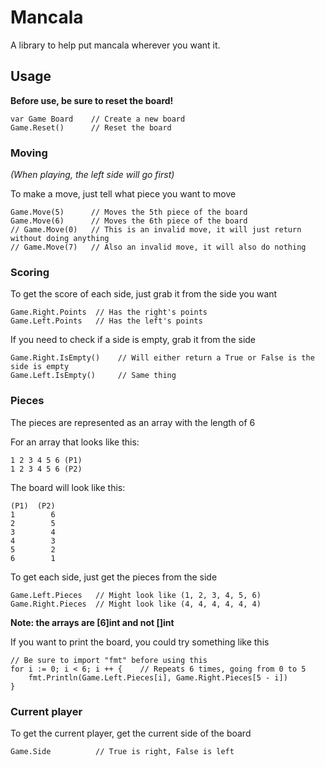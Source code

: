 # Mancala
A library to help put mancala wherever you want it.

## Usage
**Before use, be sure to reset the board!**

```
var Game Board    // Create a new board
Game.Reset()      // Reset the board
```

### Moving

*(When playing, the left side will go first)*

To make a move, just tell what piece you want to move

```
Game.Move(5)      // Moves the 5th piece of the board
Game.Move(6)      // Moves the 6th piece of the board
// Game.Move(0)   // This is an invalid move, it will just return without doing anything
// Game.Move(7)   // Also an invalid move, it will also do nothing
```

### Scoring

To get the score of each side, just grab it from the side you want

```
Game.Right.Points  // Has the right's points
Game.Left.Points   // Has the left's points
```

If you need to check if a side is empty, grab it from the side

```
Game.Right.IsEmpty()    // Will either return a True or False is the side is empty
Game.Left.IsEmpty()     // Same thing
```

### Pieces

The pieces are represented as an array with the length of 6

For an array that looks like this:

```
1 2 3 4 5 6 (P1)
1 2 3 4 5 6 (P2)
```

The board will look like this:

```
(P1)  (P2)
1        6
2        5
3        4
4        3
5        2
6        1
```

To get each side, just get the pieces from the side

```
Game.Left.Pieces   // Might look like (1, 2, 3, 4, 5, 6)
Game.Right.Pieces  // Might look like (4, 4, 4, 4, 4, 4)
```

**Note: the arrays are [6]int and not []int**

If you want to print the board, you could try something like this

```
// Be sure to import "fmt" before using this
for i := 0; i < 6; i ++ {    // Repeats 6 times, going from 0 to 5
    fmt.Println(Game.Left.Pieces[i], Game.Right.Pieces[5 - i])
}
```

### Current player

To get the current player, get the current side of the board

```
Game.Side          // True is right, False is left
```
